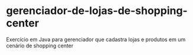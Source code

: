 # gerenciador-de-lojas-de-shopping-center
Exercício em Java para gerenciador que cadastra lojas e produtos em um cenário de shopping center 
